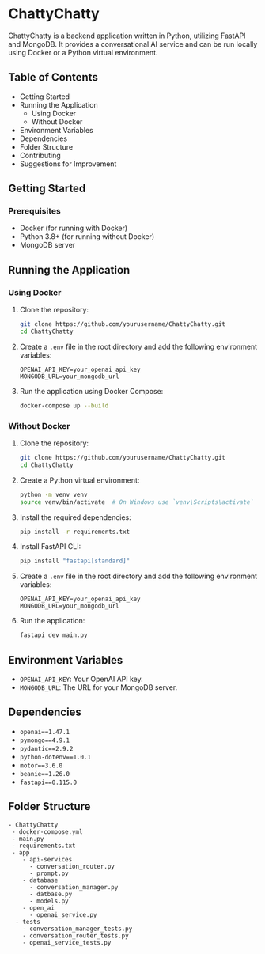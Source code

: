 # ChattyChatty

ChattyChatty is a backend application written in Python, utilizing FastAPI and MongoDB. It provides a conversational AI service and can be run locally using Docker or a Python virtual environment.

## Table of Contents
- Getting Started
- Running the Application
  - Using Docker
  - Without Docker
- Environment Variables
- Dependencies
- Folder Structure
- Contributing
- Suggestions for Improvement

## Getting Started

### Prerequisites
- Docker (for running with Docker)
- Python 3.8+ (for running without Docker)
- MongoDB server

## Running the Application

### Using Docker
1. Clone the repository:
    ```sh
    git clone https://github.com/yourusername/ChattyChatty.git
    cd ChattyChatty
    ```

2. Create a `.env` file in the root directory and add the following environment variables:
    ```env
    OPENAI_API_KEY=your_openai_api_key
    MONGODB_URL=your_mongodb_url
    ```

3. Run the application using Docker Compose:
    ```sh
    docker-compose up --build
    ```

### Without Docker
1. Clone the repository:
    ```sh
    git clone https://github.com/yourusername/ChattyChatty.git
    cd ChattyChatty
    ```

2. Create a Python virtual environment:
    ```sh
    python -m venv venv
    source venv/bin/activate  # On Windows use `venv\Scripts\activate`
    ```

3. Install the required dependencies:
    ```sh
    pip install -r requirements.txt
    ```

4. Install FastAPI CLI:
    ```sh
    pip install "fastapi[standard]"
    ```

5. Create a `.env` file in the root directory and add the following environment variables:
    ```env
    OPENAI_API_KEY=your_openai_api_key
    MONGODB_URL=your_mongodb_url
    ```

6. Run the application:
    ```sh
   fastapi dev main.py
    ```

## Environment Variables
- `OPENAI_API_KEY`: Your OpenAI API key.
- `MONGODB_URL`: The URL for your MongoDB server.

## Dependencies
- `openai==1.47.1`
- `pymongo==4.9.1`
- `pydantic==2.9.2`
- `python-dotenv==1.0.1`
- `motor==3.6.0`
- `beanie==1.26.0`
- `fastapi==0.115.0`

## Folder Structure
```
- ChattyChatty
 - docker-compose.yml
 - main.py
 - requirements.txt
 - app
    - api-services
      - conversation_router.py
      - prompt.py
    - database
      - conversation_manager.py
      - datbase.py
      - models.py
    - open_ai
      - openai_service.py
  - tests
    - conversation_manager_tests.py
    - conversation_router_tests.py
    - openai_service_tests.py
```